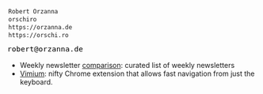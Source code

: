 ```
Robert Orzanna
orschiro
https://orzanna.de
https://orschi.ro
```
![email](https://github.com/orschiro/about/blob/master/email.png?raw=true)

- Weekly newsletter [comparison](https://docs.google.com/spreadsheets/d/1qKa5CW4UlJ39s37tgyGYYMtoEIDgozRfCIC0jW5fE1U/edit#gid=0): curated list of weekly newsletters
- [Vimium](https://chrome.google.com/webstore/detail/vimium/dbepggeogbaibhgnhhndojpepiihcmeb): nifty Chrome extension that allows fast navigation from just the keyboard. 
